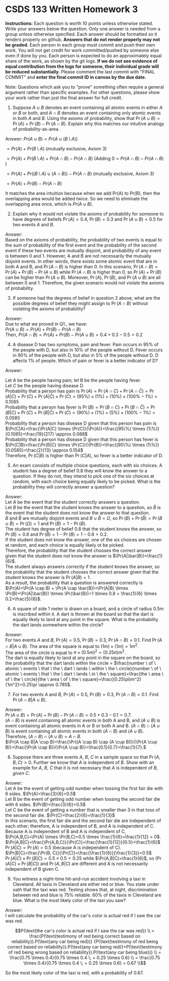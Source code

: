 # CSDS 133 Written Homework 3
**Instructions:** Each question is worth 10 points unless otherwise stated. Write your answers below the question. Only one answer is needed from a group unless otherwise specified. Each answer should be formatted so it renders properly on github. **Answers that do not render properly may not be graded.** Each person in each group must commit and push their own work. You will not get credit for work committed/pushed by someone else even if done by you. Each person is expected to do an approximately equal share of the work, as shown by the git logs. **If we do not see evidence of equal contribution from the logs for someone, their individual grade will be reduced substantially.** Please comment the last commit with "FINAL COMMIT" and **enter the final commit ID in canvas by the due date.**

Note: Questions which ask you to "prove" something often require a general argument rather than specific examples. For other questions, please show your work rather than just the final answer for full credit.

1. Suppose $A \cup B$ denotes an event containing all atomic events in either $A$ or $B$ or both, and $A \cap B$ denotes an event containing only atomic events in both $A$ and $B$. Using the axioms of probability, show that $\Pr(A\cup B)=\Pr(A)+\Pr(B)-\Pr(A\cap B)$. Explain why this matches our intuitive analogy of probability-as-area.

Answer:
$Pr(A \cup B) = Pr(A \cup (B \setminus A))$

$= Pr(A) + Pr(B \setminus A)$ (mutually exclusive, Axiom 3)

$= Pr(A) + Pr(B \setminus A) + Pr(A \cap B) - Pr(A \cap B)$
(Adding $0 = Pr(A \cap B) - Pr(A \cap B)$ )

$= Pr(A) + Pr((B \setminus A) \cup (A \cap B)) - Pr(A \cap B)$
(mutually exclusive, Axiom 3)

$= Pr(A) + Pr(B) - Pr(A \cap B)$

It matches the area intuition because when we add Pr(A) to Pr(B), then the overlapping area would be added twice. So we need to eliminate the overlapping area once, which is $Pr(A \cup B)$.

2. Explain why it would not violate the axioms of probability for someone to have degrees of beliefs $\Pr(A)=0.4$, $\Pr(B)=0.3$ and $\Pr(A \cup B)=0.5$ for two events $A$ and $B$. 

Answer:\
Based on the axioms of probability, the probability of two events is equal to the sum of probability of the first event and the probability of the second event if these two events are mutually disjoint, and probability of any event is between 0 and 1. However, A and B are not necessarily the mutually disjoint events. In other words, there exists some atomic event that are in both A and B, and $\Pr(A \cap B)$ is higher than 0. In this scenario, $\Pr(A \cap B)=\Pr(A) + \Pr(B) - \Pr(A \cup B)$ while $\Pr(A \cap B)$ is higher than 0, so $\Pr(A) + \Pr(B)$ can be higher than $\Pr(A \cup B)$. Moreover, $\Pr(A)$, $\Pr(B)$, and $\Pr(A \cup B)$ are all between 0 and 1. Therefore, the given scenario would not violate the axioms of probability.

3. If someone had the degrees of belief in question 2 above, what are the possible degrees of belief they might assign to $\Pr(A \cap B)$ without violating the axioms of probability?

Answer:\
Due to what we proved in Q1., we have:  
$Pr(A \cup B) = Pr(A) + Pr(B) - Pr(A \cap B)$   
Then, $Pr(A \cap B) = Pr(A) + Pr(B) - Pr(A \cup B)= 0.4 + 0.3 - 0.5 = 0.2$

4.	A disease D has two symptoms, pain and fever. Pain occurs in 95% of the people with D, but also in 10% of the people without D. Fever occurs in 90% of the people with D, but also in 5% of the people without D. D affects 1% of people. Which of pain or fever is a better indicator of D? 

Answer: 

Let A be the people having pain; let B be the people having fever.\
Let $C$ be the people having disease D.\
Probability that a person has pain is $\Pr(A)=\Pr(A \cap C) + \Pr(A \cap \bar{C})=\Pr(A|C) \times \Pr(C)+\Pr(A| \bar{C}) \times \Pr(\bar{ C})=(95\%) \times (1\%)+(10\%) \times (100\% - 1\%)=0.1085$\
Probability that a person has fever is $\Pr(B)=\Pr(B \cap C) + \Pr(B \cap \bar{C})=\Pr(B | C) \times \Pr(C)+\Pr(B | \bar{C}) \times \Pr(\bar{C})=(90\%) \times (1\%)+(5\%) \times (100\% - 1\%)=0.0585$\
Probability that a person has disease D given that this person has pain is $\Pr(C|A)=\frac{\Pr(A|C) \times \Pr(C)}{\Pr(A)}=\frac{(95\%) \times (1\%)}{0.1085}=\frac{19}{217} \approx 0.088$\
Probability that a person has disease D given that this person has fever is $\Pr(C|B)=\frac{\Pr(B|C) \times \Pr(C)}{\Pr(B)}=\frac{(90\%) \times (1\%)}{0.0585}=\frac{2}{13} \approx 0.154$\
Therefore, $\Pr(C|B)$ is higher than $\Pr(C|A)$, so fever is a better indicator of D.

5.  An exam consists of multiple choice questions, each with six choices. A student has a degree of belief 0.8 they will know the answer to a question. If they do not, they intend to pick one of the six choices at random, with each choice being equally likely to be picked. What is the probability they will correctly answer a question?

Answer:\
Let $A$ be the event that the student correctly answers a question.\
Let $B$ be the event that the student knows the answer to a question, so $\bar{B}$ is the event that the student does not know the answer to that question.\
$B$ and $\bar{B}$ are mutually disjoint events and $B \cup \bar{B}=\Omega$, so $\Pr(B)+\Pr(\bar{B})=\Pr(B \cup \bar{B})=\Pr(\Omega)=1$ and $\Pr(\bar{B})=1-\Pr(B)$.\
The student has degree of belief 0.8 that the student knows the answer, so $\Pr(B)=0.8$ and $\Pr(\bar{B})=1-\Pr(B)=1-0.8=0.2$.\
If the student does not know the answer, one of the six choices are chosen at random, and each choice is equally likely ot be picked.\
Therefore, the probability that the student chooses the correct answer given that the student does not know the answer is $\Pr(A|\bar{B})=\frac{1}{6}$.\
The student always answers correctly if the student knows the answer, so the probability that the student chooses the correct answer given that the student knows the answer is $\Pr(A|B)=1$.\
As a result, the probability that a question is answered correctly is $\Pr(A)=\Pr(A \cap B) + \Pr(A \cap \bar{B})=\Pr(A|B) \times \Pr(B)+\Pr(A|\bar{B}) \times \Pr(\bar{B})=1 \times 0.8 + \frac{1}{6} \times 0.2=\frac{5}{6}$.

6. A square of side 1 meter is drawn on a board, and a circle of radius 0.5m is inscribed within it. A dart is thrown at the board so that the dart is equally likely to land at any point in the square. What is the probability the dart lands somewhere within the circle?

Answer:\
For two events $A$ and $B$, $\Pr(A)=0.5$, $\Pr(B)=0.3$, $\Pr(A \cap B)=0.1$. Find $\Pr(A \cap B|A \cup B)$.
The area of the square is equal to $(1m) \times (1m)=1m^2$.\
The area of the circle is equal to $\pi \times (0.5m)^2=(0.25\pi)m^2$.\
The dart is equally likely to land at any point in the square on the board, so the probability that the dart lands within the circle = $\frac{number \ of \ atomic \ events \ that \ the \ dart \ lands \ within \ the \ circle}{number \ of \ atomic \ events \ that \ the \ dart \ lands \ in \ the \ square}=\frac{the \ area \ of \ the \ circle}{the \ area \ of \ the \ square}=\frac{(0.25\pi)m^2}{1m^2}=0.25\pi \approx 0.785$.

7. For two events $A$ and $B$, $\Pr(A)=0.5$, $\Pr(B)=0.3$, $\Pr(A \cap B)=0.1$. Find $\Pr(A \cap B|A \cup B)$.

Answer:\
$\Pr(A \cup B)=\Pr(A) + \Pr(B) - \Pr(A \cap B)=0.5 + 0.3 - 0.1 = 0.7$.\
$(A \cap B)$ is event containing all atomic events in both A and B, and $(A \cup B)$ is event containing all atomic events in A or B or both A and B. $(A \cap B) \cap (A \cup B)$ is event containing all atomic events in both $(A \cap B)$ and $(A \cup B)$.\
Therefore, 
$(A \cap B) \cap (A \cup B)=A \cap B.$\
$\Pr(A \cap B|A \cup B)=\frac{\Pr((A \cap B) \cap (A \cup B))}{\Pr(A \cup B)}=\frac{\Pr(A \cap B)}{\Pr(A \cup B)}=\frac{0.1}{0.7}=\frac{1}{7}.$

8. Suppose there are three events $A$, $B$, $C$ in a sample space so that $\Pr(A, B, C)>0$. Further we know that $A$ is independent of $B$. Show with an example for $A$, $B$, $C$ that it is not necessary that $A$ is independent of $B$, *given* $C$.

Answer:\
Let A be the event of getting odd number when tossing the first fair die with 6 sides. $\Pr(A)=\frac{3}{6}=0.5$\
Let B be the event of getting odd number when tossing the second fair die with 6 sides. $\Pr(B)=\frac{3}{6}=0.5$\
Let C be the event of getting a number that is smaller than 3 in that toss of the second fair die. $\Pr(C)=\frac{2}{6}=\frac{1}{3}$\
In this scenario, the first fair die and the second fair die are independent of each other; therefore, A is independent of B, and A is independent of C.\
Because A is independent of B and A is independent of C, $\Pr(A,B,C)=\Pr(A) \times \Pr(B,C)=0.5 \times \frac{1}{6}=\frac{1}{12} > 0$.\
$\Pr(A,B|C)=\frac{\Pr(A,B,C)}{\Pr(C)}=\frac{\frac{1}{12}}{0.5}=\frac{1}{6}$\
$\Pr(A|C)=\Pr(A)=0.5$ (because A is independent of C).\
$\Pr(B|C)=\frac{\Pr(B, C)}{\Pr(C)}=\frac{\frac{1}{6}}{\frac{1}{3}}=0.5$\
$\Pr(A|C) \times \Pr(B|C)=0.5 \times 0.5=0.25$ while $\Pr(A,B|C)=\frac{1}{6}$, so $(\Pr(A|C) \times \Pr(B|C))$ and $\Pr(A,B|C)$ are different and A is not necessarily independent of B given C.

9. You witness a night-time hit-and-run accident involving a taxi in Cleveland. All taxis in Cleveland are either red or blue. You state under oath that the taxi was red. Testing shows that, at night, discrimination between red and blue is 75% reliable. 60% of the taxis in Cleveland are blue. What is the most likely color of the taxi you saw?

Answer:  
I will calculate the probability of the car's color is actual red if I saw the car was red.
```math
P(\text{the car's color is actual red if I saw the car was red}) \\
= \frac{P(\text{testimony of red being correct based on reliability}).P(\text{any car being red})}
{P(\text{testimony of red being correct based on reliability}).P(\text{any car being red})+P(\text{testimony of red being wrong based on reliability}).P(\text{any car being blue})} \\
= \frac{0.75 \times 0.4}{0.75 \times 0.4  \; + 0.25 \times 0.6} \\
= \frac{0.75 \times 0.4}{0.75 \times 0.4  \; + 0.25 \times 0.6} = 0.67 \\
```
So the most likely color of the taxi is red, with a probability of 0.67. 

